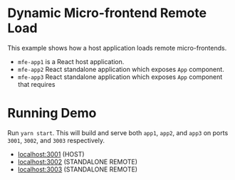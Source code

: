 # Dynamic Micro-frontend Remote Load

This example shows how a host application loads remote micro-frontends.

- `mfe-app1` is a React host application.
- `mfe-app2` React standalone application which exposes `App` component.
- `mfe-app3` React standalone application which exposes `App` component that requires


# Running Demo

Run `yarn start`. This will build and serve both `app1`, `app2`, and `app3` on
ports `3001`, `3002`, and `3003` respectively.

- [localhost:3001](http://localhost:3001/) (HOST)
- [localhost:3002](http://localhost:3002/) (STANDALONE REMOTE)
- [localhost:3003](http://localhost:3003/) (STANDALONE REMOTE)
